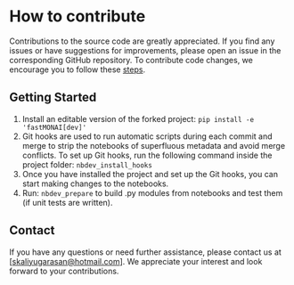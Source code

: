 # How to contribute
Contributions to the source code are greatly appreciated. If you find any issues or have suggestions for improvements, please open an issue in the corresponding GitHub repository. To contribute code changes, we encourage you to follow these [steps](https://docs.github.com/en/get-started/quickstart/contributing-to-projects). 

## Getting Started
1. Install an editable version of the forked project: `pip install -e 'fastMONAI[dev]'`
2. Git hooks are used to run automatic scripts during each commit and merge to strip the notebooks of superfluous metadata and avoid merge conflicts. To set up Git hooks, run the following command inside the project folder: `nbdev_install_hooks`
3. Once you have installed the project and set up the Git hooks, you can start making changes to the notebooks.
4. Run: `nbdev_prepare` to build .py modules from notebooks and test them (if unit tests are written). 

## Contact
If you have any questions or need further assistance, please contact us at [skaliyugarasan@hotmail.com]. We appreciate your interest and look forward to your contributions.
